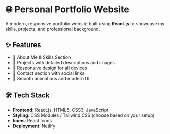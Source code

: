 # 🌐 Personal Portfolio Website

A modern, responsive portfolio website built using **React.js** to showcase my skills, projects, and professional background.

## ✨ Features

- 💼 About Me & Skills Section  
- 🧠 Projects with detailed descriptions and images  
- 📱 Responsive design for all devices  
- 🔗 Contact section with social links  
- 🎨 Smooth animations and modern UI

## 🛠 Tech Stack

- **Frontend**: React.js, HTML5, CSS3, JavaScript  
- **Styling**: CSS Modules / Tailwind CSS (choose based on your setup)  
- **Icons**: React Icons  
- **Deployment**: Netlify 

